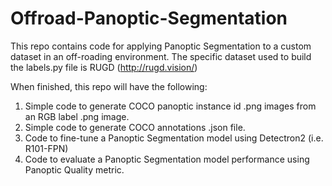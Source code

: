 # Offroad-Panoptic-Segmentation

This repo contains code for applying Panoptic Segmentation to a custom dataset in an off-roading environment.
The specific dataset used to build the labels.py file is RUGD (http://rugd.vision/)

When finished, this repo will have the following:
1. Simple code to generate COCO panoptic instance id .png images from an RGB label .png image. 
2. Simple code to generate COCO annotations .json file.
3. Code to fine-tune a Panoptic Segmentation model using Detectron2 (i.e. R101-FPN)
4. Code to evaluate a Panoptic Segmentation model performance using Panoptic Quality metric.
